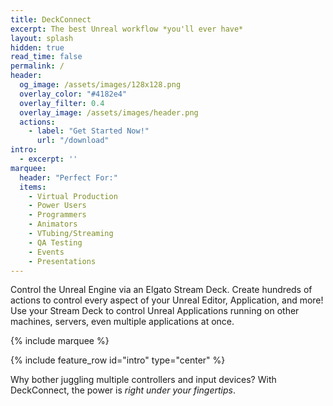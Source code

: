 ```yaml
---
title: DeckConnect
excerpt: The best Unreal workflow *you'll ever have*
layout: splash
hidden: true
read_time: false
permalink: /
header:
  og_image: /assets/images/128x128.png
  overlay_color: "#4182e4"
  overlay_filter: 0.4
  overlay_image: /assets/images/header.png
  actions:
    - label: "Get Started Now!"
      url: "/download"
intro: 
  - excerpt: ''
marquee:
  header: "Perfect For:"
  items:
    - Virtual Production
    - Power Users
    - Programmers
    - Animators
    - VTubing/Streaming
    - QA Testing
    - Events
    - Presentations
---
```


Control the Unreal Engine via an Elgato Stream Deck. Create hundreds of actions to control every aspect of your Unreal Editor, Application, and more!
Use your Stream Deck to control Unreal Applications running on other machines, servers, even multiple applications at once.

{% include marquee %}

{% include feature_row id="intro" type="center" %}

Why bother juggling multiple controllers and input devices? With DeckConnect, the power is *right under your fingertips*.
